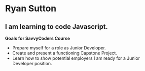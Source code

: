 # Ryan Sutton
## I am learning to code Javascript.

**Goals for SavvyCoders Course**
* Prepare myself for a role as Junior Developer.
* Create and present a functioning Capstone Project.
* Learn how to show potential employers I am ready for a Junior Developer position.

